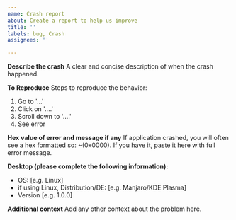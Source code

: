 ```yaml
---
name: Crash report
about: Create a report to help us improve
title: ''
labels: bug, Crash
assignees: ''

---
```


**Describe the crash**
A clear and concise description of when the crash happened.

**To Reproduce**
Steps to reproduce the behavior:
1. Go to '...'
2. Click on '....'
3. Scroll down to '....'
4. See error

**Hex value of error and message if any**
If application crashed, you will often see a hex formatted so: ~(0x0000). If you have it, paste it here with full error message.

**Desktop (please complete the following information):**
 - OS: [e.g. Linux]
 - if using Linux, Distribution/DE: [e.g. Manjaro/KDE Plasma]
 - Version [e.g. 1.0.0]

**Additional context**
Add any other context about the problem here.
